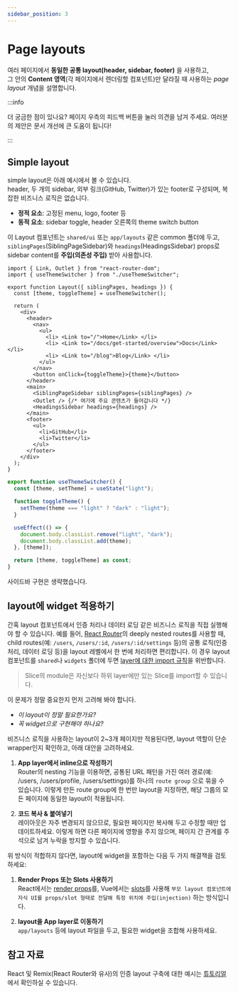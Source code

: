 ```yaml
---
sidebar_position: 3
---
```


# Page layouts

여러 페이지에서 **동일한 공통 layout(header, sidebar, footer)** 을 사용하고,  
그 안의 **Content 영역**(각 페이지에서 렌더링할 컴포넌트)만 달라질 때 사용하는 _page layout_ 개념을 설명합니다.

:::info

더 궁금한 점이 있나요? 페이지 우측의 피드백 버튼을 눌러 의견을 남겨 주세요. 여러분의 제안은 문서 개선에 큰 도움이 됩니다!

:::

## Simple layout

simple layout은 아래 예시에서 볼 수 있습니다.  
header, 두 개의 sidebar, 외부 링크(GitHub, Twitter)가 있는 footer로 구성되며, 복잡한 비즈니스 로직은 없습니다.  

- **정적 요소**: 고정된 menu, logo, footer 등  
- **동적 요소**: sidebar toggle, header 오른쪽의 theme switch button  

이 Layout 컴포넌트는 `shared/ui` 또는 `app/layouts` 같은 common 폴더에 두고,  
`siblingPages`(SiblingPageSidebar)와 `headings`(HeadingsSidebar) props로 sidebar content를 **주입(의존성 주입)** 받아 사용합니다.

```tsx title="shared/ui/layout/Layout.tsx"
import { Link, Outlet } from "react-router-dom";
import { useThemeSwitcher } from "./useThemeSwitcher";

export function Layout({ siblingPages, headings }) {
  const [theme, toggleTheme] = useThemeSwitcher();

  return (
    <div>
      <header>
        <nav>
          <ul>
            <li> <Link to="/">Home</Link> </li>
            <li> <Link to="/docs/get-started/overview">Docs</Link> </li>
            <li> <Link to="/blog">Blog</Link> </li>
          </ul>
        </nav>
        <button onClick={toggleTheme}>{theme}</button>
      </header>
      <main>
        <SiblingPageSidebar siblingPages={siblingPages} />
        <Outlet /> {/* 여기에 주요 콘텐츠가 들어갑니다 */}
        <HeadingsSidebar headings={headings} />
      </main>
      <footer>
        <ul>
          <li>GitHub</li>
          <li>Twitter</li>
        </ul>
      </footer>
    </div>
  );
}
```

```ts title="shared/ui/layout/useThemeSwitcher.ts"
export function useThemeSwitcher() {
  const [theme, setTheme] = useState("light");

  function toggleTheme() {
    setTheme(theme === "light" ? "dark" : "light");
  }

  useEffect(() => {
    document.body.classList.remove("light", "dark");
    document.body.classList.add(theme);
  }, [theme]);

  return [theme, toggleTheme] as const;
}
```

사이드바 구현은 생략했습니다.

## layout에 widget 적용하기

간혹 layout 컴포넌트에서 인증 처리나 데이터 로딩 같은 비즈니스 로직을 직접 실행해야 할 수 있습니다.
예를 들어, [React Router][ext-react-router]의 deeply nested routes를 사용할 때, child routes(예: `/users`, `/users/:id`, `/users/:id/settings` 등)의 공통 로직(인증 처리, 데이터 로딩 등)을 layout 레벨에서 한 번에 처리하면 편리합니다.
이 경우 layout 컴포넌트를 `shared`나 `widgets` 폴더에 두면 [layer에 대한 import 규칙][import-rule-on-layers]을 위반합니다.

> Slice의 module은 자신보다 하위 layer에만 있는 Slice를 import할 수 있습니다.

이 문제가 정말 중요한지 먼저 고려해 봐야 합니다.

- _이 layout이 정말 필요한가요?_
- _꼭 widget으로 구현해야 하나요?_

비즈니스 로직을 사용하는 layout이 2~3개 페이지만 적용된다면, layout 역할이 단순 wrapper인지 확인하고, 아래 대안을 고려하세요.

1. **App layer에서 inline으로 작성하기**  
    Router의 nesting 기능을 이용하면, 공통된 URL 패턴을 가진 여러 경로(예: /users, /users/profile, /users/settings)를 하나의 `route group` 으로 묶을 수 있습니다. 이렇게 만든 route group에 한 번만 layout을 지정하면, 해당 그룹의 모든 페이지에 동일한 layout이 적용됩니다.

2. **코드 복사 & 붙여넣기**  
   레이아웃은 자주 변경되지 않으므로, 필요한 페이지만 복사해 두고 수정할 때만 업데이트하세요.
   이렇게 하면 다른 페이지에 영향을 주지 않으며, 페이지 간 관계를 주석으로 남겨 누락을 방지할 수 있습니다.

위 방식이 적합하지 않다면, layout에 widget을 포함하는 다음 두 가지 해결책을 검토하세요:

1. **Render Props 또는 Slots 사용하기**  
   React에서는 [render props][ext-render-props]를, Vue에서는 [slots][ext-vue-slots]를 사용해 `부모 layout 컴포넌트에 자식 UI를 props/slot 형태로 전달해 특정 위치에 주입(injection)` 하는 방식입니다.

2. **layout을 App layer로 이동하기**  
   `app/layouts` 등에 layout 파일을 두고, 필요한 widget을 조합해 사용하세요.

## 참고 자료

React 및 Remix(React Router와 유사)의 인증 layout 구축에 대한 예시는 [튜토리얼][tutorial]에서 확인하실 수 있습니다.

[tutorial]: /docs/get-started/tutorial
[import-rule-on-layers]: /docs/reference/layers#import-rule-on-layers
[ext-react-router]: https://reactrouter.com/
[ext-render-props]: https://www.patterns.dev/react/render-props-pattern/
[ext-vue-slots]: https://vuejs.org/guide/components/slots

